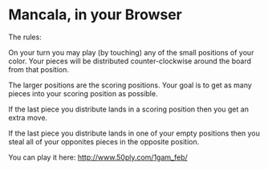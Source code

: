 Mancala, in your Browser
========================

The rules:

On your turn you may play (by touching) any of the small positions of your color. Your pieces will be distributed counter-clockwise around the board from that position.

The larger positions are the scoring positions. Your goal is to get as many pieces into your scoring position as possible.

If the last piece you distribute lands in a scoring position then you get an extra move.

If the last piece you distribute lands in one of your empty positions then you steal all of your opponites pieces in the opposite position.

You can play it here: http://www.50ply.com/1gam_feb/
